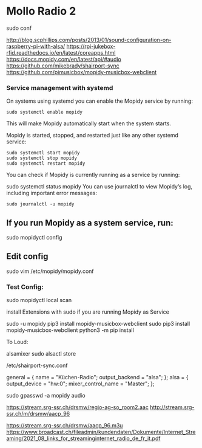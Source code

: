 # Mollo Radio 2

sudo conf

http://blog.scphillips.com/posts/2013/01/sound-configuration-on-raspberry-pi-with-alsa/
https://rpi-jukebox-rfid.readthedocs.io/en/latest/coreapps.html
https://docs.mopidy.com/en/latest/api/#audio
https://github.com/mikebrady/shairport-sync
https://github.com/pimusicbox/mopidy-musicbox-webclient

### Service management with systemd

On systems using systemd you can enable the Mopidy service by running:

    sudo systemctl enable mopidy
This will make Mopidy automatically start when the system starts.

Mopidy is started, stopped, and restarted just like any other systemd service:

    sudo systemctl start mopidy
    sudo systemctl stop mopidy
    sudo systemctl restart mopidy
You can check if Mopidy is currently running as a service by running:

sudo systemctl status mopidy
You can use journalctl to view Mopidy’s log, including important error messages:

    sudo journalctl -u mopidy


## If you run Mopidy as a system service, run:

sudo mopidyctl config

## Edit config
sudo vim /etc/mopidy/mopidy.conf 

### Test Config:
sudo mopidyctl local scan

install Extensions with sudo if you are running Mopidy as Service

sudo -u mopidy pip3 install mopidy-musicbox-webclient
sudo pip3 install mopidy-musicbox-webclient
python3 -m pip install 


To Loud:

alsamixer
sudo alsactl store

/etc/shairport-sync.conf

general = {
name = "Küchen-Radio";
output_backend = "alsa";
};
alsa = {
output_device = "hw:0";
mixer_control_name = "Master";
};

sudo gpasswd -a mopidy audio

https://stream.srg-ssr.ch/drsmw/regio-ag-so_room2.aac
http://stream.srg-ssr.ch/m/drsmw/aacp_96

https://stream.srg-ssr.ch/drsmw/aacp_96.m3u
https://www.broadcast.ch/fileadmin/kundendaten/Dokumente/Internet_Streaming/2021_08_links_for_streaminginternet_radio_de_fr_it.pdf